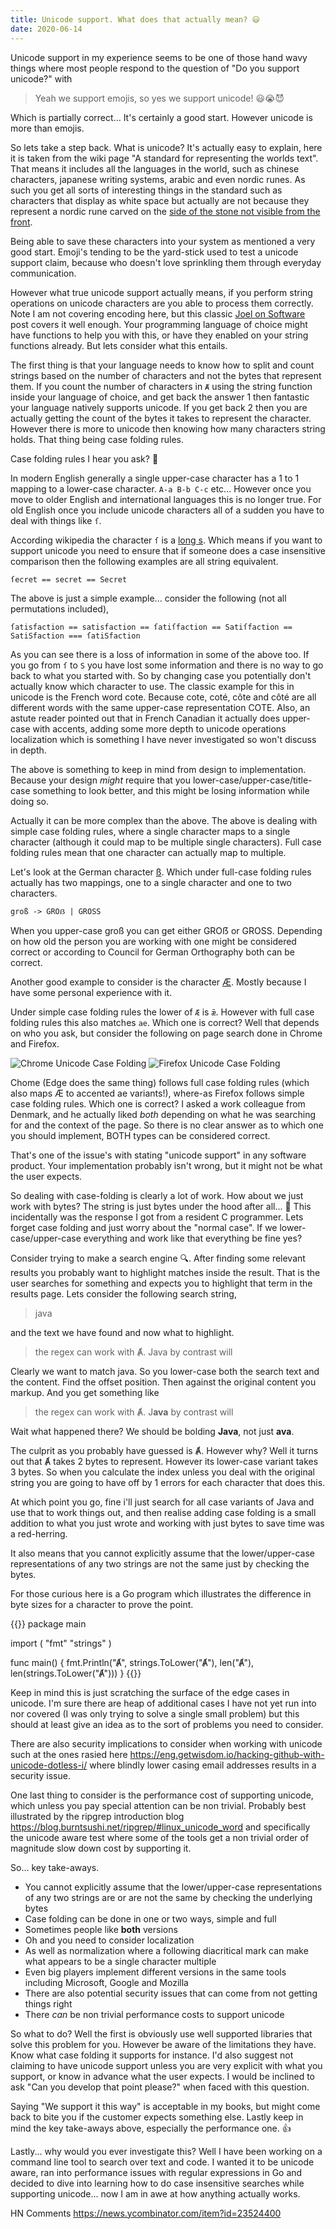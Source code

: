 ```yaml
---
title: Unicode support. What does that actually mean? 😃
date: 2020-06-14
---
```


Unicode support in my experience seems to be one of those hand wavy things where most people respond to the question of "Do you support unicode?" with 

> Yeah we support emojis, so yes we support unicode! 😃😭😈

Which is partially correct... It's certainly a good start. However unicode is more than emojis.

So lets take a step back. What is unicode? It's actually easy to explain, here it is taken from the wiki page "A standard for representing the worlds text". That means it includes all the languages in the world, such as chinese characters, japanese writing systems, arabic and even nordic runes. As such you get all sorts of interesting things in the standard such as characters that display as white space but actually are not because they represent a nordic rune carved on the [side of the stone not visible from the front](https://www.youtube.com/watch?v=2yWWFLI5kFU). 

Being able to save these characters into your system as mentioned a very good start. Emoji's tending to be the yard-stick used to test a unicode support claim, because who doesn't love sprinkling them through everyday communication.

However what true unicode support actually means, if you perform string operations on unicode characters are you able to process them correctly. Note I am not covering encoding here, but this classic [Joel on Software](https://www.joelonsoftware.com/2003/10/08/the-absolute-minimum-every-software-developer-absolutely-positively-must-know-about-unicode-and-character-sets-no-excuses/) post covers it well enough. Your programming language of choice might have functions to help you with this, or have they enabled on your string functions already. But lets consider what this entails. 

The first thing is that your language needs to know how to split and count strings based on the number of characters and not the bytes that represent them. If you count the number of characters in `Ⱥ` using the string function inside your language of choice, and get back the answer 1 then fantastic your language natively supports unicode. If you get back 2 then you are actually getting the count of the bytes it takes to represent the character. However there is more to unicode then knowing how many characters string holds. That thing being case folding rules.

Case folding rules I hear you ask? 🙏	

In modern English generally a single upper-case character has a 1 to 1 mapping to a lower-case character. `A-a B-b C-c` etc... However once you move to older English and international languages this is no longer true. For old English once you include unicode characters all of a sudden you have to deal with things like `ſ`.

According wikipedia the character `ſ` is a [long s](https://en.wikipedia.org/wiki/Long_s). Which means if you want to support unicode you need to ensure that if someone does a case insensitive comparison then the following examples are all string equivalent. 

```
ſecret == secret == Secret
```

The above is just a simple example... consider the following (not all permutations included),

```
ſatisfaction == satisfaction == ſatiſfaction == Satiſfaction == SatiSfaction === ſatiSfaction
```

As you can see there is a loss of information in some of the above too. If you go from `ſ` to `S` you have lost some information and there is no way to go back to what you started with. So by changing case you potentially don't actually know which character to use. The classic example for this in unicode is the French word cote. Because cote, coté, côte and côté are all different words with the same upper-case representation COTE. Also, an astute reader pointed out that in French Canadian it actually does upper-case with accents, adding some more depth to unicode operations localization which is something I have never investigated so won't discuss in depth.

The above is something to keep in mind from design to implementation. Because your design *might* require that you lower-case/upper-case/title-case something to look better, and this might be losing information while doing so.

Actually it can be more complex than the above. The above is dealing with simple case folding rules, where a single character maps to a single character (although it could map to be multiple single characters). Full case folding rules mean that one character can actually map to multiple.

Let's look at the German character [ß](https://en.wikipedia.org/wiki/%C3%9F). Which under full-case folding rules actually has two mappings, one to a single character and one to two characters.

```
groß -> GROẞ | GROSS
```

When you upper-case groß you can get either GROẞ or GROSS. Depending on how old the person you are working with one might be considered correct or according to Council for German Orthography both can be correct.

Another good example to consider is the character [Æ](https://en.wikipedia.org/wiki/%C3%86). Mostly because I have some personal experience with it.

Under simple case folding rules the lower of `Æ` is `ǣ`. However with full case folding rules this also matches `ae`. Which one is correct? Well that depends on who you ask, but consider the following on page search done in Chrome and Firefox.

![Chrome Unicode Case Folding](/static/code-spelunker-a-code-search-command-line-tool/example_chrome.png)
![Firefox Unicode Case Folding](/static/code-spelunker-a-code-search-command-line-tool/example_firefox.png)

Chome (Edge does the same thing) follows full case folding rules (which also maps Æ to accented ae variants!), where-as Firefox follows simple case folding rules. Which one is correct? I asked a work colleague from Denmark, and he actually liked *both* depending on what he was searching for and the context of the page. So there is no clear answer as to which one you should implement, BOTH types can be considered correct.

That's one of the issue's with stating "unicode support" in any software product. Your implementation probably isn't wrong, but it might not be what the user expects.

So dealing with case-folding is clearly a lot of work. How about we just work with bytes? The string is just bytes under the hood after all... 🤔 This incidentally was the response I got from a resident C programmer. Lets forget case folding and just worry about the "normal case". If we lower-case/upper-case everything and work like that everything be fine yes?

Consider trying to make a search engine 🔍. After finding some relevant results you probably want to highlight matches inside the result. That is the user searches for something and expects you to highlight that term in the results page. Lets consider the following search string,

> java

and the text we have found and now what to highlight.

> the regex can work with Ⱥ. Java by contrast will

Clearly we want to match java. So you lower-case both the search text and the content. Find the offset position. Then against the original content you markup. And you get something like

> the regex can work with Ⱥ. J**ava** by contrast will

Wait what happened there? We should be bolding **Java**, not just **ava**.

The culprit as you probably have guessed is Ⱥ. However why? Well it turns out that Ⱥ takes 2 bytes to represent. However its lower-case variant takes 3 bytes. So when you calculate the index unless you deal with the original string you are going to have off by 1 errors for each character that does this.

At which point you go, fine i'll just search for all case variants of Java and use that to work things out, and then realise adding case folding is a small addition to what you just wrote and working with just bytes to save time was a red-herring.

It also means that you cannot explicitly assume that the lower/upper-case representations of any two strings are not the same just by checking the bytes.

For those curious here is a Go program which illustrates the difference in byte sizes for a character to prove the point.

{{<highlight go>}}
package main

import (
	"fmt"
	"strings"
)

func main() {
	fmt.Println("Ⱥ", strings.ToLower("Ⱥ"), len("Ⱥ"), len(strings.ToLower("Ⱥ")))
}
{{</highlight>}}


Keep in mind this is just scratching the surface of the edge cases in unicode. I'm sure there are heap of additional cases I have not yet run into nor covered (I was only trying to solve a single small problem) but this should at least give an idea as to the sort of problems you need to consider.

There are also security implications to consider when working with unicode such at the ones rasied here https://eng.getwisdom.io/hacking-github-with-unicode-dotless-i/ where blindly lower casing email addresses results in a security issue.

One last thing to consider is the performance cost of supporting unicode, which unless you pay special attention can be non trivial. Probably best illustrated by the ripgrep introduction blog https://blog.burntsushi.net/ripgrep/#linux_unicode_word and specifically the unicode aware test where some of the tools get a non trivial order of magnitude slow down cost by supporting it. 

So... key take-aways.

* You cannot explicitly assume that the lower/upper-case representations of any two strings are or are not the same by checking the underlying bytes
* Case folding can be done in one or two ways, simple and full
* Sometimes people like **both** versions
* Oh and you need to consider localization
* As well as normalization where a following diacritical mark can make what appears to be a single character multiple
* Even big players implement different versions in the same tools including Microsoft, Google and Mozilla
* There are also potential security issues that can come from not getting things right
* There *can* be non trivial performance costs to support unicode

So what to do? Well the first is obviously use well supported libraries that solve this problem for you. However be aware of the limitations they have. Know what case folding it supports for instance. I'd also suggest not claiming to have unicode support unless you are very explicit with what you support, or know in advance what the user expects. I would be inclined to ask "Can you develop that point please?" when faced with this question. 

Saying "We support it this way" is acceptable in my books, but might come back to bite you if the customer expects something else. Lastly keep in mind the key take-aways above, especially the performance one. 👍

Lastly... why would you ever investigate this? Well I have been working on a command line tool to search over text and code. I wanted it to be unicode aware, ran into performance issues with regular expressions in Go and decided to dive into learning how to do case insensitive searches while supporting unicode... now I am in awe at how anything actually works.

HN Comments https://news.ycombinator.com/item?id=23524400